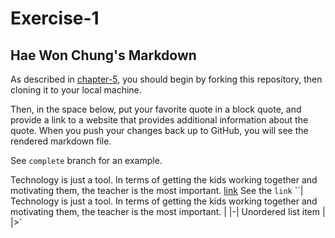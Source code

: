 # Exercise-1
## Hae Won Chung's Markdown
As described in [chapter-5](https://info201-s17.github.io/book/introduction-to-git-and-github.html), you should begin by forking this repository, then cloning it to your local machine.

Then, in the space below, put your favorite quote in a block quote, and provide a link to a website that provides additional information about the quote. When you push your changes back up to GitHub, you will see the rendered markdown file.

See `complete` branch for an example.

Technology is just a tool. In terms of getting the kids working together and motivating them, the teacher is the most important. [link](https://www.brainyquote.com/quotes/quotes/b/billgates390682.html)
See the `link`
``| Technology is just a tool. In terms of getting the kids working together and motivating them, the teacher is the most important. | |-| Unordered list item | |>`

